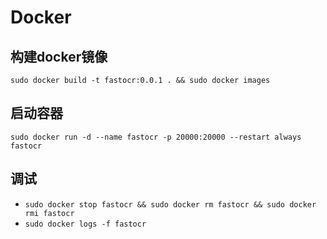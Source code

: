 # Docker

## 构建docker镜像

```shell
sudo docker build -t fastocr:0.0.1 . && sudo docker images
```

## 启动容器

```shell
sudo docker run -d --name fastocr -p 20000:20000 --restart always fastocr
```

## 调试

- `sudo docker stop fastocr && sudo docker rm fastocr && sudo docker rmi fastocr`
- `sudo docker logs -f fastocr`
